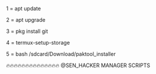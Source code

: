 1 = apt update

2 = apt upgrade

3 = pkg install git

4 = termux-setup-storage

5 = bash /sdcard/Download/paktool_installer



🔥🔥🔥🔥🔥🔥🔥🔥🔥🔥🔥🔥🔥🔥
@SEN_HACKER MANAGER SCRIPTS